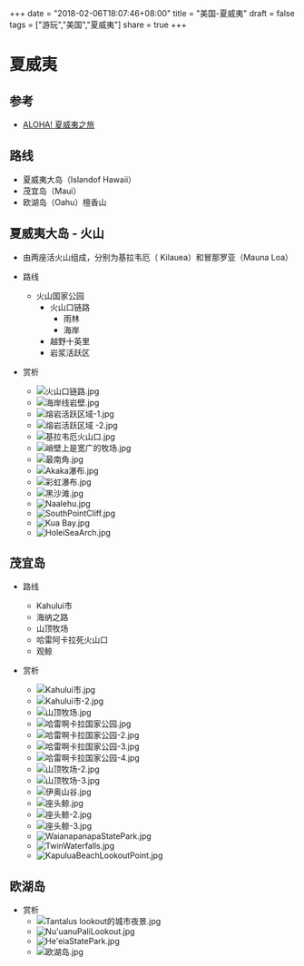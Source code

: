 
+++
date = "2018-02-06T18:07:46+08:00"
title = "美国-夏威夷"
draft = false
tags = ["游玩","美国","夏威夷"]
share = true
+++


# 夏威夷

## 参考
- [ALOHA! 夏威夷之旅](https://www.chiphell.com/forum.php?mod=viewthread&tid=1812252)

## 路线
- 夏威夷大岛（Islandof Hawaii）
- 茂宜岛（Maui）
- 欧湖岛（Oahu）檀香山


## 夏威夷大岛 - 火山
- 由两座活火山组成，分别为基拉韦厄（ Kilauea）和冒那罗亚（Mauna Loa）
- 路线
	- 火山国家公园
		- 火山口链路
			- 雨林
			- 海岸
		- 越野十英里
		- 岩浆活跃区

- 赏析
	- ![火山口链路.jpg](http://otzm88f21.bkt.clouddn.com/72f2218a-413f-4155-b667-8068e6a7e022.jpg)
	- ![海岸线岩壁.jpg](http://otzm88f21.bkt.clouddn.com/f4bf07ab-1876-4ea3-a72c-ce0548ff7186.jpg)
	- ![熔岩活跃区域-1.jpg](http://otzm88f21.bkt.clouddn.com/6f6fec0d-257d-4676-a60c-bd4c3db01203.jpg)
	- ![熔岩活跃区域 -2.jpg](http://otzm88f21.bkt.clouddn.com/2928998b-507a-42d8-b7b5-8e63be5b2f70.jpg)
	- ![基拉韦厄火山口.jpg](http://otzm88f21.bkt.clouddn.com/eeea0736-787d-4cfa-b225-6be4a39c185c.jpg)
	- ![峭壁上是宽广的牧场.jpg](http://otzm88f21.bkt.clouddn.com/9bddaf73-29cc-4c92-aef7-4efcfd674fda.jpg)
	- ![最南角.jpg](http://otzm88f21.bkt.clouddn.com/2b945a1f-a9ae-4b10-8c17-5d65a137c37c.jpg)
	- ![Akaka瀑布.jpg](http://otzm88f21.bkt.clouddn.com/a094b93b-aeba-422e-ae5f-d04e4d3d5512.jpg)
	- ![彩虹瀑布.jpg](http://otzm88f21.bkt.clouddn.com/aefb0cac-2f61-4649-85f3-ff58ec89d44d.jpg)
	- ![黑沙滩.jpg](http://otzm88f21.bkt.clouddn.com/e4c6e136-bed3-4f50-8811-1f422991f006.jpg)
	- ![Naalehu.jpg](http://otzm88f21.bkt.clouddn.com/6c965c20-3de7-432c-b352-440d17cb8aad.jpg)
	- ![SouthPointCliff.jpg](http://otzm88f21.bkt.clouddn.com/d49413f7-3360-4818-ad9c-a7602508191e.jpg)
	- ![Kua Bay.jpg](http://otzm88f21.bkt.clouddn.com/5c75f975-8b07-4f6a-848d-0332be668f26.jpg)
	- ![HoleiSeaArch.jpg](http://otzm88f21.bkt.clouddn.com/b8ca572b-c320-47d8-b0f8-ec393c5b4710.jpg)



## 茂宜岛
- 路线
	- Kahului市
	- 海纳之路
	- 山顶牧场
	- 哈雷阿卡拉死火山口
	- 观鲸

- 赏析
	- ![Kahului市.jpg](http://otzm88f21.bkt.clouddn.com/f8ba465f-575a-45bd-954f-54f312b204be.jpg)
	- ![Kahului市-2.jpg](http://otzm88f21.bkt.clouddn.com/f0514cb6-3f6d-4067-af2e-2c3d9663c0af.jpg)
	- ![山顶牧场.jpg](http://otzm88f21.bkt.clouddn.com/21782ee2-a07e-4cde-9804-c8f11cabfd64.jpg)
	- ![哈雷啊卡拉国家公园.jpg](http://otzm88f21.bkt.clouddn.com/d76f9dff-fdca-4c99-942d-0d246a3030c7.jpg)
	- ![哈雷啊卡拉国家公园-2.jpg](http://otzm88f21.bkt.clouddn.com/06f88796-9902-44f1-8938-fb2532f3a02e.jpg)
	- ![哈雷啊卡拉国家公园-3.jpg](http://otzm88f21.bkt.clouddn.com/bcf0aff0-db5e-464e-8041-e65a442a1b7c.jpg)
	- ![哈雷啊卡拉国家公园-4.jpg](http://otzm88f21.bkt.clouddn.com/6b7a6418-6247-4ae8-818a-8a72292938ba.jpg)
	- ![山顶牧场-2.jpg](http://otzm88f21.bkt.clouddn.com/4cda5d04-5691-40eb-bc90-211852f4d03b.jpg)
	- ![山顶牧场-3.jpg](http://otzm88f21.bkt.clouddn.com/7f8b02be-c497-4ebb-971f-4b7bf03c630f.jpg)
	- ![伊奥山谷.jpg](http://otzm88f21.bkt.clouddn.com/2cfe0e4c-b072-4b89-9b2d-b3c4f5e3507c.jpg)
	- ![座头鲸.jpg](http://otzm88f21.bkt.clouddn.com/08e0703f-2c86-49cd-8d57-6449145bbebd.jpg)
	- ![座头鲸-2.jpg](http://otzm88f21.bkt.clouddn.com/590d434c-e615-490e-9e58-2bea5083712c.jpg)
	- ![座头鲸-3.jpg](http://otzm88f21.bkt.clouddn.com/bef7affb-b76d-484a-b4fe-b196ae0367f2.jpg)
	- ![WaianapanapaStatePark.jpg](http://otzm88f21.bkt.clouddn.com/ec8c00af-d676-43a2-a3cd-b93a5e29f2d9.jpg)
	- ![TwinWaterfalls.jpg](http://otzm88f21.bkt.clouddn.com/46beefa5-1b5c-437d-bcbb-838981dbc424.jpg)
	- ![KapuluaBeachLookoutPoint.jpg](http://otzm88f21.bkt.clouddn.com/25bca7f6-db17-4798-b498-c75b4e5ac8fa.jpg)



## 欧湖岛
- 赏析
	- ![Tantalus lookout的城市夜景.jpg](http://otzm88f21.bkt.clouddn.com/cb2402fd-d785-4dcd-a7c8-622912fe7dd5.jpg)
	- ![Nu'uanuPaliLookout.jpg](http://otzm88f21.bkt.clouddn.com/0e283368-8e70-40ee-819f-ef15cd82eb19.jpg)
	- ![He'eiaStatePark.jpg](http://otzm88f21.bkt.clouddn.com/c06bb015-4a84-47af-8bfe-0695cf13f9df.jpg)
	- ![欧湖岛.jpg](http://otzm88f21.bkt.clouddn.com/158d5f98-fa30-49e2-a9c6-7cbc5f1e6bd1.jpg)
